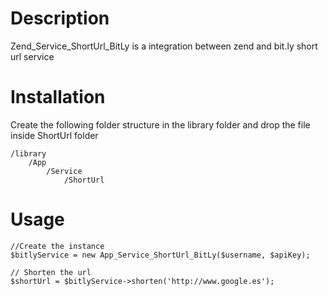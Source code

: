 Description
===========

Zend_Service_ShortUrl_BitLy is a integration between zend and bit.ly short url service

Installation
============

Create the following folder structure in the library folder and drop the file inside ShortUrl folder

    /library
        /App
            /Service
                /ShortUrl

Usage
=====

    
    //Create the instance
    $bitlyService = new App_Service_ShortUrl_BitLy($username, $apiKey);
    
    // Shorten the url
    $shortUrl = $bitlyService->shorten('http://www.google.es');